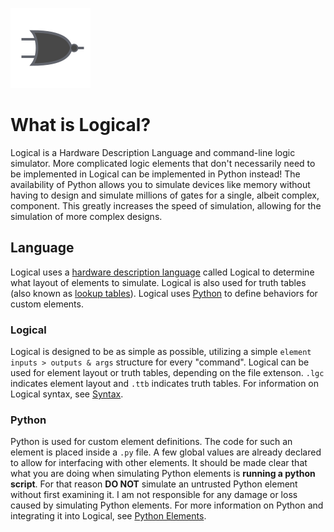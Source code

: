 ![Logical Logo](/images/Logo128.png)
# What is Logical?
Logical is a Hardware Description Language and command-line logic simulator. More complicated logic elements that don't necessarily need to be implemented in Logical can be implemented in Python instead! The availability of Python allows you to simulate devices like memory without having to design and simulate millions of gates for a single, albeit complex, component. This greatly increases the speed of simulation, allowing for the simulation of more complex designs.

## Language
Logical uses a [hardware description language](https://en.wikipedia.org/wiki/Hardware_description_language) called Logical to determine what layout of elements to simulate. Logical is also used for truth tables (also known as [lookup tables](https://en.wikipedia.org/wiki/Lookup_table)). Logical uses [Python](https://python.org) to define behaviors for custom elements.

### Logical
Logical is designed to be as simple as possible, utilizing a simple `element inputs > outputs & args` structure for every "command". Logical can be used for element layout or truth tables, depending on the file extenson. `.lgc` indicates element layout and `.ttb` indicates truth tables. For information on Logical syntax, see [Syntax](./syntax.md).

### Python
Python is used for custom element definitions. The code for such an element is placed inside a `.py` file. A few global values are already declared to allow for interfacing with other elements. It should be made clear that what you are doing when simulating Python elements is **running a python script**. For that reason **DO NOT** simulate an untrusted Python element without first examining it. I am not responsible for any damage or loss caused by simulating Python elements. For more information on Python and integrating it into Logical, see [Python Elements](./pyElements.md).
